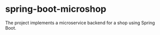 # spring-boot-microshop
The project implements a microservice backend for a shop using Spring Boot.
